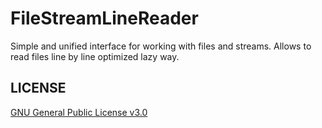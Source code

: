 # FileStreamLineReader

Simple and unified interface for working with files and streams.
Allows to read files line by line optimized lazy way.

## LICENSE
[GNU General Public License v3.0](https://raw.githubusercontent.com/smysloff/file-stream-line-reader/master/LICENSE)

